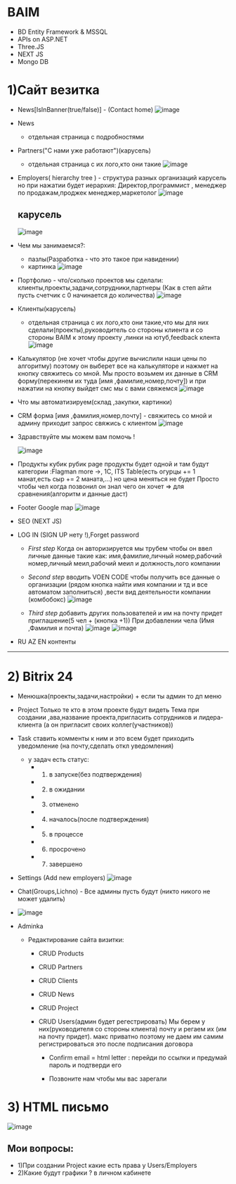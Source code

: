 # BAIM
* BD Entity Framework & MSSQL
* APIs on ASP.NET
* Three.JS
* NEXT JS
* Mongo DB
	
# 1)Сайт везитка
* News[IsInBanner(true/false)] - (Contact home)
![image](https://github.com/AyKhanZ/Baim/assets/110285172/5067542b-6e20-4dc0-8209-bd3e7d34dd51)

* News
	* отдельная страница с подробностями 
	
* Partners("С нами уже работают")(карусель)
	* отдельная страница с их лого,кто они такие
 	![image](https://github.com/AyKhanZ/Baim/assets/110285172/a498d781-34cf-4fe2-a3d1-90a7f0a21e02)

 
* Employers( hierarchy tree ) - структура разных организаций
	карусель но при нажатии будет иерархия:
	Директор,программист , менеджер по продажам,проджек менеджер,маркетолог 
	![image](https://github.com/AyKhanZ/Baim/assets/110285172/8aa105b4-f27b-4140-b214-4fba1b5b4420)
  ## карусель
	![image](https://github.com/AyKhanZ/Baim/assets/110285172/3a47b3df-b715-49ae-9efc-1b6d112e3b26)


* Чем мы занимаемcя?:
   * пазлы(Разработка - что это такое при навидении)
   * картинка
   ![image](https://github.com/AyKhanZ/Baim/assets/110285172/141dbe8f-0e4f-4d90-9573-5f3c45fc746f)

		
* Портфолио - что/сколько проектов мы сделали: клиенты,проекты,задачи,сотрудники,партнеры (Как в степ айти пусть счетчик с 0 начинается до количества)
![image](https://github.com/AyKhanZ/Baim/assets/110285172/533d5257-f417-4be8-a328-639adf27a875)
	
* Клиенты(карусель)
	* отдельная страница с их лого,кто они такие,что мы для них сделали(проекты),руководитель со стороны клиента и со стороны BAIM к этому проекту ,линки на ютуб,feedback клента
![image](https://github.com/AyKhanZ/Baim/assets/110285172/30eeef3e-7578-475d-a701-a825913dac7b) 


		
* Калькулятор (не хочет чтобы другие вычислили наши цены по алгоритму)
поэтому он выберет все на калькуляторе и нажмет на кнопку свяжитесь со мной.
Мы просто возьмем их данные в CRM форму(перекинем их туда [имя ,фамилие,номер,почту])
и при нажатии на кнопку выйдет смс мы с вами свяжемся
![image](https://github.com/AyKhanZ/Baim/assets/110285172/57041434-e213-43c3-9f56-b2556f7141f9)

	
* Что мы автоматизируем(склад ,закупки, картинки) 
	
* CRM форма [имя ,фамилия,номер,почту] - свяжитесь со мной и админу приходит запрос свяжись с клиентом
  ![image](https://github.com/AyKhanZ/Baim/assets/110285172/024d8788-fd17-49b4-954c-1e412390cefb)

	
* Здравствуйте мы можем вам помочь !

  ![image](https://github.com/AyKhanZ/Baim/assets/110285172/9a456b22-98a6-4b23-a676-56d98e535a02)


	
* Продукты кубик рубик
	page продукты будет одной и там будут категории :Flagman more ->, 1C, ITS
	Table(есть огурцы += 1 манат,есть сыр += 2 маната,...) но цена меняться не будет
	Просто чтобы чел когда позвонил он знал чего он хочет => для сравнения(алгоритм и данные даст)
		
* Footer
	Google map
	![image](https://github.com/AyKhanZ/Baim/assets/110285172/4de77bab-ae46-458f-b39f-af291e8ee988)

	
* SEO (NEXT JS)
	
* LOG IN (SIGN UP нету !),Forget password
	* *First step* 
	Когда он авторизируется мы трубем чтобы он ввел личные данные такие как:
	имя,фамилие,личный номер,рабочий номер,личный меил,рабочий меил и должность,лого компании 
		
	* *Second step* 
	вводить VOEN CODE чтобы получить все данные о организации
	(рядом кнопка найти имя компании и тд и все автоматом заполниться)
	,вести вид деятельности компании (комбобокс)
	![image](https://github.com/AyKhanZ/Baim/assets/110285172/001509a6-3e15-4f7c-b0fa-a901fbf5832a)

		
	* *Third step* 
	добавить других пользователей и им на почту придет приглашение(5 чел + (кнопка +1))
	При добавлении чела (Имя ,Фамилия и почта)
	![image](https://github.com/AyKhanZ/Baim/assets/110285172/866c925b-4211-44a1-a3f0-6b6b04db4ca8)
	![image](https://github.com/AyKhanZ/Baim/assets/110285172/010a5ae2-d1c3-4940-8a8a-70dbf8b734f6)



		
* RU AZ EN контенты
----

# 2) Bitrix 24 
* Менюшка(проекты,задачи,настройки) + если ты админ то дп меню
	
* Project
	Только те кто в этом проекте будут видеть 
	Тема при создании ,ава,название проекта,пригласить сотрудников и лидера-клиента
	(а он пригласит своих коллег(участников))
		
	
* Task
	ставить комменты к ним и это всем будет приходить уведомление 
	(на почту,сделать откл уведомления)
	
	* у задач есть статус:
		* 1) в запуске(без подтверждения)
		* 2) в ожидании
		* 3) отменено
		* 4) началось(после подтверждения)
		* 5) в процессе
		* 6) просрочено
		* 7) завершено
	
* Settings (Add new employers)
  ![image](https://github.com/AyKhanZ/Baim/assets/110285172/e17edfed-bd71-4cac-a87b-0474fc5e579c)


* Chat(Groups,Lichno) - Все админы пусть будут (никто никого не может удалить)
* ![image](https://github.com/AyKhanZ/Baim/assets/110285172/f3134e1b-b04d-4e2b-950d-ba031c431aff)

	
* Adminka
	* Редактирование сайта визитки:	
		* СRUD Products
		* СRUD Partners
		* СRUD Clients
		* СRUD News
		* СRUD Project 
		* СRUD Users(админ будет регестрировать)
		Мы берем у них(руководителя со стороны клиента)
		почту и регаем их (им на почту придет).
		макс приватно поэтому не даем им самим регистрироваться
		это после подписания договора 
			
			* Confirm email = html letter : перейди по ссылки 
			и предумай пароль и подтверди его 
			
			* Позвоните нам чтобы мы вас зарегали
			
			
# 3) HTML письмо
![image](https://github.com/AyKhanZ/Baim/assets/110285172/d391cff3-5be8-449e-bac1-be77fb64599e)


## Мои вопросы:
* 1)При создании Project какие есть права у Users/Employers
* 2)Какие будут графики ? в личном кабинете
